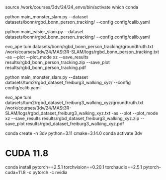source /work/courses/3dv/24/24_envs/bin/activate
which conda

python main_monster_slam.py --dataset datasets/bonn/rgbd_bonn_person_tracking/ --config config/calib.yaml

python main_easier_slam.py --dataset datasets/bonn/rgbd_bonn_person_tracking/ --config config/calib.yaml

evo_ape tum datasets/bonn/rgbd_bonn_person_tracking/groundtruth.txt /work/courses/3dv/24/MASt3R-SLAM/logs/rgbd_bonn_person_tracking.txt -as --plot --plot_mode xz --save_results results/rgbd_bonn_person_tracking.zip --save_plot results/rgbd_bonn_person_tracking.pdf

python main_monster_slam.py --dataset datasets/tum2/rgbd_dataset_freiburg3_walking_xyz/ --config config/calib.yaml

evo_ape tum datasets/tum2/rgbd_dataset_freiburg3_walking_xyz/groundtruth.txt /work/courses/3dv/24/MASt3R-SLAM/logs/rgbd_dataset_freiburg3_walking_xyz.txt -as --plot --plot_mode xz --save_results results/rgbd_dataset_freiburg3_walking_xyz.zip --save_plot results/rgbd_dataset_freiburg3_walking_xyz.pdf

conda create -n 3dv python=3.11 cmake=3.14.0
conda activate 3dv
# CUDA 11.8
conda install pytorch==2.5.1 torchvision==0.20.1 torchaudio==2.5.1  pytorch-cuda=11.8 -c pytorch -c nvidia
